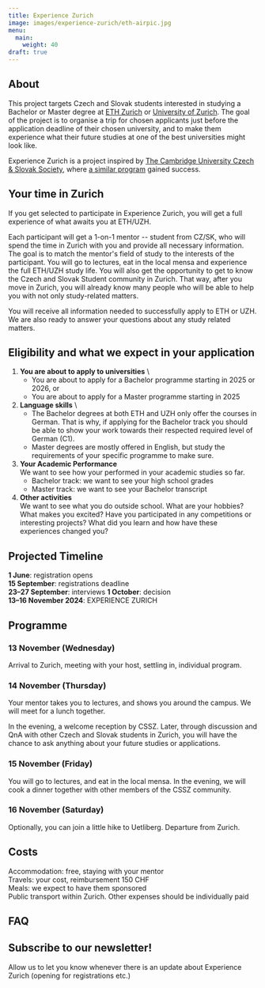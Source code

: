 ```yaml
---
title: Experience Zurich
image: images/experience-zurich/eth-airpic.jpg
menu:
  main:
    weight: 40
draft: true
---
```


## About

This project targets Czech and Slovak students interested in studying a Bachelor or Master degree at [ETH Zurich](https://ethz.ch/en.html) or [University of Zurich](https://www.uzh.ch/en.html).
The goal of the project is to organise a trip for chosen applicants just before the application deadline of their chosen university, and to make them experience what their future studies at one of the best universities might look like.

Experience Zurich is a project inspired by [The Cambridge University Czech & Slovak Society](https://cucss.uk/), where [a similar program](https://cucss.uk/experience-cambridge) gained success. 

## Your time in Zurich

If you get selected to participate in Experience Zurich, you will get a full experience of what awaits you at ETH/UZH.

Each participant will get a 1-on-1 mentor -- student from CZ/SK, who will spend the time in Zurich with you and provide all necessary information.
The goal is to match the mentor's field of study to the interests of the participant.
You will go to lectures, eat in the local mensa and experience the full ETH/UZH study life.
You will also get the opportunity to get to know the Czech and Slovak Student community in Zurich.
That way, after you move in Zurich, you will already know many people who will be able to help you with not only study-related matters.

You will receive all information needed to successfully apply to ETH or UZH.
We are also ready to answer your questions about any study related matters.

## Eligibility and what we expect in your application

1. **You are about to apply to universities** \
   - You are about to apply for a Bachelor programme starting in 2025 or 2026, or
   - You are about to apply for a Master programme starting in 2025
2. **Language skills** \
   - The Bachelor degrees at both ETH and UZH only offer the courses in German. That is why, if applying for the Bachelor track you should be able to show your work towards their respected required level of German (C1).
   - Master degrees are mostly offered in English, but study the requirements of your specific programme to make sure.
3. **Your Academic Performance** \
   We want to see how your performed in your academic studies so far.
   - Bachelor track: we want to see your high school grades
   - Master track: we want to see your Bachelor transcript
4. **Other activities** \
   We want to see what you do outside school. What are your hobbies? What makes you excited? Have you participated in any competitions or interesting projects? What did you learn and how have these experiences changed you?

## Projected Timeline

**1 June**: registration opens  
**15 September**: registrations deadline  
**23–27 September**: interviews
**1 October**: decision  
**13–16 November 2024**: EXPERIENCE ZURICH

## Programme

### 13 November (Wednesday)

Arrival to Zurich, meeting with your host, settling in, individual program.

### 14 November (Thursday)

Your mentor takes you to lectures, and shows you around the campus.
We will meet for a lunch together.

In the evening, a welcome reception by CSSZ. Later, through discussion and QnA with other Czech and Slovak students in Zurich, you will have the chance to ask anything about your future studies or applications.

### 15 November (Friday)

You will go to lectures, and eat in the local mensa.
In the evening, we will cook a dinner together with other members of the CSSZ community.

### 16 November (Saturday)

Optionally, you can join a little hike to Uetliberg.
Departure from Zurich.

## Costs

Accommodation: free, staying with your mentor  
Travels: your cost, reimbursement 150 CHF  
Meals: we expect to have them sponsored  
Public transport within Zurich.
Other expenses should be individually paid

<!--
Budget per person:
- 150 CHF for travel reimbursement
- 4.4 CHF for breakfast
- 30 CHF for lunch and dinner per day (* 2)
- 17.6 CHF for public transport ticket for 2 days
= 234 CHF

With 8 participants, the total budget would be 1872 CHF
-->

## FAQ

## Subscribe to our newsletter!

Allow us to let you know whenever there is an update about Experience Zurich (opening for registrations etc.)
